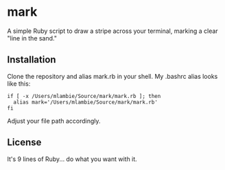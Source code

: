 mark
====

A simple Ruby script to draw a stripe across your terminal, marking a clear "line in the sand."


Installation
------------

Clone the repository and alias mark.rb in your shell. My .bashrc alias looks like this:

    if [ -x /Users/mlambie/Source/mark/mark.rb ]; then
      alias mark='/Users/mlambie/Source/mark/mark.rb'
    fi

Adjust your file path accordingly.

License
-------

It's 9 lines of Ruby... do what you want with it.